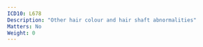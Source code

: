 ```yaml
---
ICD10: L678
Description: "Other hair colour and hair shaft abnormalities"
Matters: No
Weight: 0
---
```

